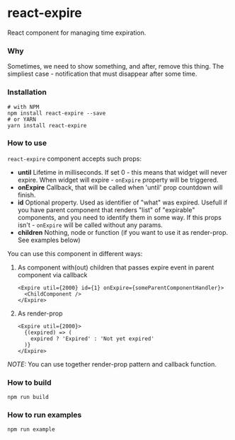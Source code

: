 # react-expire

React component for managing time expiration.

### Why

Sometimes, we need to show something, and after, remove this thing. The simpliest case - notification that must disappear after some time.

### Installation

```
# with NPM
npm install react-expire --save
# or YARN
yarn install react-expire
```

### How to use

`react-expire` component accepts such props:
- **until** Lifetime in milliseconds. If set 0 - this means that widget will never expire. When widget will expire - `onExpire` property will be triggered.
- **onExpire** Callback, that will be called when 'until' prop countdown will finish.
- **id** Optional property. Used as identifier of "what" was expired. Usefull if you have parent component that renders "list" of "expirable" components, and you need to identify them in some way. If this props isn't - `onExpire` will be called without any params.
- **children** Nothing, node or function (if you want to use it as render-prop. See examples below)

You can use this component in different ways:
1. As component with(out) children that passes expire event in parent component via callback
    ```
    <Expire util={2000} id={1} onExpire={someParentComponentHandler}>
      <ChildComponent />
    </Expire>
    ```

2. As render-prop
    ```
    <Expire util={2000}>
      {(expired) => (
        expired ? 'Expired' : 'Not yet expired'
      )}
    </Expire>
    ```

*NOTE:* You can use together render-prop pattern and callback function.


### How to build

```
npm run build
```

### How to run examples

```
npm run example
```
